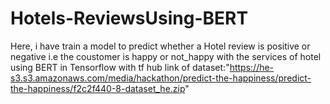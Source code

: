 # Hotels-ReviewsUsing-BERT
Here, i have train a model to predict whether a Hotel review is positive or negative i.e the coustomer is happy or not_happy with the services of hotel using BERT in Tensorflow with tf hub
link of dataset:"https://he-s3.s3.amazonaws.com/media/hackathon/predict-the-happiness/predict-the-happiness/f2c2f440-8-dataset_he.zip"
